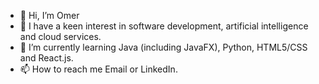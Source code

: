 - 👋 Hi, I’m Omer
- 👀 I have a keen interest in software development, artificial intelligence and cloud services.
- 🌱 I’m currently learning Java (including JavaFX), Python, HTML5/CSS and React.js.
- 📫 How to reach me Email or LinkedIn.

<!---
OmerJama/OmerJama is a ✨ special ✨ repository because its `README.md` (this file) appears on your GitHub profile.
You can click the Preview link to take a look at your changes.
--->
